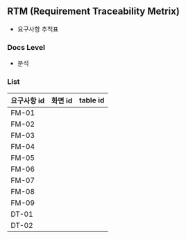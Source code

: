 ## RTM (Requirement Traceability Metrix)

- 요구사항 추척표



### Docs Level

- 분석



### List

| 요구사항 id | 화면 id | table id |
| ----------- | ------- | -------- |
| FM-01       |         |          |
| FM-02       |         |          |
| FM-03       |         |          |
| FM-04       |         |          |
| FM-05       |         |          |
| FM-06       |         |          |
| FM-07       |         |          |
| FM-08       |         |          |
| FM-09       |         |          |
| DT-01       |         |          |
| DT-02       |         |          |


